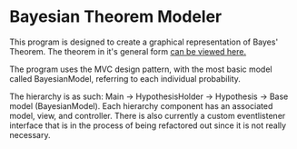 # Bayesian Theorem  Modeler
This program is designed to create a graphical representation of Bayes' Theorem.
The theorem in it's general form [can be viewed here.](https://en.wikipedia.org/wiki/Bayes%27_theorem#Extended_form "Bayes' Theorem")

The program uses the MVC design pattern, with the most basic model called BayesianModel, referring to each individual
probability. 

The hierarchy is as such: Main -> HypothesisHolder -> Hypothesis -> Base model (BayesianModel).
Each hierarchy component has an associated model, view, and controller. There is also currently a custom eventlistener 
interface that is in the process of being refactored out since it is not really necessary.
